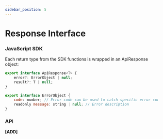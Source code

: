 ```yaml
---
sidebar_position: 5
---
```


# Response Interface

### JavaScript SDK
Each return type from the SDK functions is wrapped in an ApiResponse object:
```javascript
export interface ApiResponse<T> {
    error?: ErrorObject | null;
    result?: T | null;
}

export interface ErrorObject {
    code: number; // Error code can be used to catch specific error codes
    readonly message: string | null; // Error description     
}
```
### API
**[ADD]**